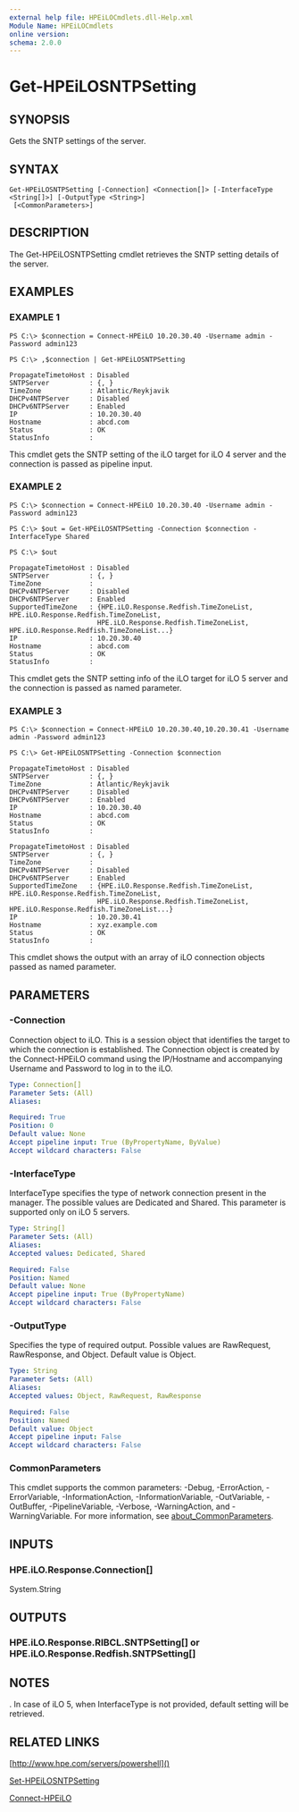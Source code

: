 ```yaml
---
external help file: HPEiLOCmdlets.dll-Help.xml
Module Name: HPEiLOCmdlets
online version:
schema: 2.0.0
---
```


# Get-HPEiLOSNTPSetting

## SYNOPSIS
Gets the SNTP settings of the server.

## SYNTAX

```
Get-HPEiLOSNTPSetting [-Connection] <Connection[]> [-InterfaceType <String[]>] [-OutputType <String>]
 [<CommonParameters>]
```

## DESCRIPTION
The Get-HPEiLOSNTPSetting cmdlet retrieves the SNTP setting details of the server.

## EXAMPLES

### EXAMPLE 1
```
PS C:\> $connection = Connect-HPEiLO 10.20.30.40 -Username admin -Password admin123 

PS C:\> ,$connection | Get-HPEiLOSNTPSetting

PropagateTimetoHost : Disabled
SNTPServer          : {, }
TimeZone            : Atlantic/Reykjavik
DHCPv4NTPServer     : Disabled
DHCPv6NTPServer     : Enabled
IP                  : 10.20.30.40
Hostname            : abcd.com
Status              : OK
StatusInfo          :
```

This cmdlet gets the SNTP setting of the iLO target for iLO 4 server and the connection is passed as pipeline input.

### EXAMPLE 2
```
PS C:\> $connection = Connect-HPEiLO 10.20.30.40 -Username admin -Password admin123 

PS C:\> $out = Get-HPEiLOSNTPSetting -Connection $connection -InterfaceType Shared

PS C:\> $out

PropagateTimetoHost : Disabled
SNTPServer          : {, }
TimeZone            : 
DHCPv4NTPServer     : Disabled
DHCPv6NTPServer     : Enabled
SupportedTimeZone   : {HPE.iLO.Response.Redfish.TimeZoneList, HPE.iLO.Response.Redfish.TimeZoneList, 
                      HPE.iLO.Response.Redfish.TimeZoneList, HPE.iLO.Response.Redfish.TimeZoneList...}
IP                  : 10.20.30.40
Hostname            : abcd.com
Status              : OK
StatusInfo          :
```

This cmdlet gets the SNTP setting info of the iLO target for iLO 5 server and the connection is passed as named parameter.

### EXAMPLE 3
```
PS C:\> $connection = Connect-HPEiLO 10.20.30.40,10.20.30.41 -Username admin -Password admin123 

PS C:\> Get-HPEiLOSNTPSetting -Connection $connection 

PropagateTimetoHost : Disabled
SNTPServer          : {, }
TimeZone            : Atlantic/Reykjavik
DHCPv4NTPServer     : Disabled
DHCPv6NTPServer     : Enabled
IP                  : 10.20.30.40
Hostname            : abcd.com
Status              : OK
StatusInfo          : 

PropagateTimetoHost : Disabled
SNTPServer          : {, }
TimeZone            : 
DHCPv4NTPServer     : Disabled
DHCPv6NTPServer     : Enabled
SupportedTimeZone   : {HPE.iLO.Response.Redfish.TimeZoneList, HPE.iLO.Response.Redfish.TimeZoneList, 
                      HPE.iLO.Response.Redfish.TimeZoneList, HPE.iLO.Response.Redfish.TimeZoneList...}
IP                  : 10.20.30.41
Hostname            : xyz.example.com
Status              : OK
StatusInfo          :
```

This cmdlet shows the output with an array of iLO connection objects passed as named parameter.

## PARAMETERS

### -Connection
Connection object to iLO.
This is a session object that identifies the target to which the connection is established.
The Connection object is created by the Connect-HPEiLO command using the IP/Hostname and accompanying Username and Password to log in to the iLO.

```yaml
Type: Connection[]
Parameter Sets: (All)
Aliases:

Required: True
Position: 0
Default value: None
Accept pipeline input: True (ByPropertyName, ByValue)
Accept wildcard characters: False
```

### -InterfaceType
InterfaceType specifies the type of network connection present in the manager.
The possible values are Dedicated and Shared.
This parameter is supported only on iLO 5 servers.

```yaml
Type: String[]
Parameter Sets: (All)
Aliases:
Accepted values: Dedicated, Shared

Required: False
Position: Named
Default value: None
Accept pipeline input: True (ByPropertyName)
Accept wildcard characters: False
```

### -OutputType
Specifies the type of required output.
Possible values are RawRequest, RawResponse, and Object.
Default value is Object.

```yaml
Type: String
Parameter Sets: (All)
Aliases:
Accepted values: Object, RawRequest, RawResponse

Required: False
Position: Named
Default value: Object
Accept pipeline input: False
Accept wildcard characters: False
```

### CommonParameters
This cmdlet supports the common parameters: -Debug, -ErrorAction, -ErrorVariable, -InformationAction, -InformationVariable, -OutVariable, -OutBuffer, -PipelineVariable, -Verbose, -WarningAction, and -WarningVariable. For more information, see [about_CommonParameters](http://go.microsoft.com/fwlink/?LinkID=113216).

## INPUTS

### HPE.iLO.Response.Connection[]
System.String
## OUTPUTS

### HPE.iLO.Response.RIBCL.SNTPSetting[] or HPE.iLO.Response.Redfish.SNTPSetting[]
## NOTES
.
In case of iLO 5, when InterfaceType is not provided, default setting will be retrieved.

## RELATED LINKS

[http://www.hpe.com/servers/powershell]()

[Set-HPEiLOSNTPSetting]()

[Connect-HPEiLO]()

